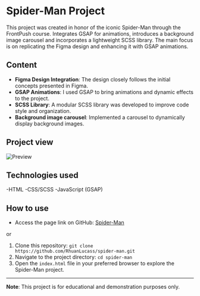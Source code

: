 # Spider-Man Project

This project was created in honor of the iconic Spider-Man through the FrontPush course. Integrates GSAP for animations, introduces a background image carousel and incorporates a lightweight SCSS library. The main focus is on replicating the Figma design and enhancing it with GSAP animations.

## Content

- **Figma Design Integration**: The design closely follows the initial concepts presented in Figma.
- **GSAP Animations**: I used GSAP to bring animations and dynamic effects to the project.
- **SCSS Library**: A modular SCSS library was developed to improve code style and organization.
- **Background image carousel**: Implemented a carousel to dynamically display background images.

## Project view

![Preview](https://github.com/RhuanLucass/nubank-project/blob/main/img/spider-man.gif)

## Technologies used

-HTML
-CSS/SCSS
-JavaScript (GSAP)

## How to use

- Access the page link on GitHub: [Spider-Man](https://rhuanlucass.github.io/spider-man/)

or

1. Clone this repository: `git clone https://github.com/RhuanLucass/spider-man.git`
2. Navigate to the project directory: `cd spider-man`
3. Open the `index.html` file in your preferred browser to explore the Spider-Man project.

---

**Note**: This project is for educational and demonstration purposes only.